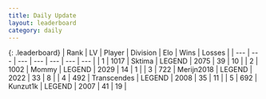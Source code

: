 ```yaml
---
title: Daily Update
layout: leaderboard
category: daily
---
```


{: .leaderboard}
| Rank | LV | Player | Division | Elo | Wins | Losses |
| --- | --- | --- | --- | --- | --- | --- |
| <span data-change="2">1</span> | 1017 | <span title="ID: 353063">Sktima</span> | LEGEND | <span data-change="101">2075</span> | <span data-change="32">39</span> | <span data-change="9">10</span> |
| <span data-change="-1">2</span> | 1002 | <span title="ID: 163201">Mommy</span> | LEGEND | <span data-change="5">2029</span> | <span data-change="3">14</span> | <span data-change="1">1</span> |
| <span data-change="-1">3</span> | 722 | <span title="ID: 489101">Merijn2018</span> | LEGEND | <span data-change="13">2022</span> | <span data-change="2">33</span> | <span data-change="0">8</span> |
| <span data-change="5">4</span> | 492 | <span title="ID: 185505">Transcendes</span> | LEGEND | <span data-change="80">2008</span> | <span data-change="9">35</span> | <span data-change="1">11</span> |
| <span data-change="1">5</span> | 692 | <span title="ID: 392407">Kunzut1k</span> | LEGEND | <span data-change="70">2007</span> | <span data-change="10">41</span> | <span data-change="2">19</span> |